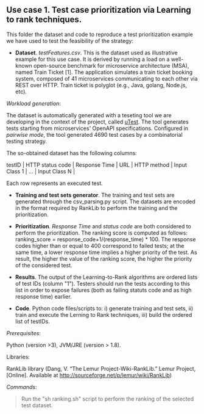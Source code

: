 
## Use case 1. Test case prioritization via Learning to rank techniques. 

This folder the dataset and code to reproduce a test prioritization example we have used to test the feasibility of the strategy: 

- **Dataset**. *testFeatures.csv*. This is the dataset used as illustrative example for this use case. It is derived by running a load on a well-known open-source benchmark for microservice  architecture (MSA), named Train Ticket [1].  The application simulates a train ticket booking system, composed of 41 microservices communicating to each other via REST over HTTP. Train ticket is  polyglot (e.g., Java, golang, Node.js, etc). 

*Workload generation*: 

The dataset is automatically generated with a teseting tool we are developing in the context of the project, called [uTest](https://github.com/uDEVOPS2020/uTest). The tool generates tests starting from microservices' OpenAPI specifications. Configured in *pairwise mode*, the tool generated 4690 test cases by a combinatorial testing strategy. 

The so-obtained dataset has the following columns: 

testID | HTTP status code | Response Time | URL | HTTP method | Input Class 1 | ... | Input Class N |

Each row represents an executed test. 

- **Training and test sets generator**. The training and test sets are generated through the csv_parsing.py script. The datasets are encoded in the format required by RankLib to perform the training and the prioritization.

- **Prioritization**. *Response Time* and *status code* are both considered to perform the prioritization. The ranking score is computed as follows: ranking_score = response_code+1/(response_time) * 100. The response codes higher than or equal to 400 correspond to failed tests; at the same time, a lower  response time implies a higher  priority of the test. As result, the higher the value of the ranking score, the higher the priority of the considered test.

- **Results**. The output of the Learning-to-Rank algorithms are ordered lists of test IDs (column "1"). Testers should run the tests according to this list in order to expose failures (both as failing statuts code and as high response time) earlier. 

- **Code**. Python code files/scripts to: i) generate training and test sets, ii) train and execute the Lerning to Rank techniques, iii) build the ordered list of testIDs. 

*Prerequisites*: 

Python (version >3), JVM/JRE (version > 1.8). 

Libraries: 

RankLib library (Dang, V. “The Lemur Project-Wiki-RankLib.” Lemur Project,[Online]. Available at http://sourceforge.net/p/lemur/wiki/RankLib)


*Commands*: 

>  Run the "sh ranking.sh" script to perform the ranking of the selected test dataset.

